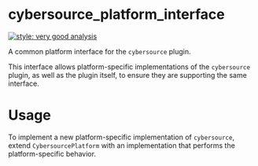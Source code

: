 # cybersource_platform_interface

[![style: very good analysis][very_good_analysis_badge]][very_good_analysis_link]

A common platform interface for the `cybersource` plugin.

This interface allows platform-specific implementations of the `cybersource` plugin, as well as the plugin itself, to ensure they are supporting the same interface.

# Usage

To implement a new platform-specific implementation of `cybersource`, extend `CybersourcePlatform` with an implementation that performs the platform-specific behavior.

[very_good_analysis_badge]: https://img.shields.io/badge/style-very_good_analysis-B22C89.svg
[very_good_analysis_link]: https://pub.dev/packages/very_good_analysis
